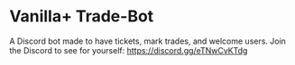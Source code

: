 # Vanilla+ Trade-Bot
A Discord bot made to have tickets, mark trades, and welcome users.
Join the Discord to see for yourself: https://discord.gg/eTNwCvKTdg
